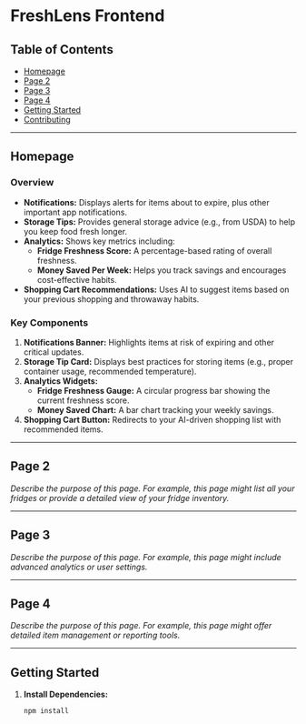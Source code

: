 # FreshLens Frontend

## Table of Contents
- [Homepage](#homepage)
- [Page 2](#page-2)
- [Page 3](#page-3)
- [Page 4](#page-4)
- [Getting Started](#getting-started)
- [Contributing](#contributing)

---

## Homepage

### Overview
- **Notifications:** Displays alerts for items about to expire, plus other important app notifications.
- **Storage Tips:** Provides general storage advice (e.g., from USDA) to help you keep food fresh longer.
- **Analytics:** Shows key metrics including:
  - **Fridge Freshness Score:** A percentage-based rating of overall freshness.
  - **Money Saved Per Week:** Helps you track savings and encourages cost-effective habits.
- **Shopping Cart Recommendations:** Uses AI to suggest items based on your previous shopping and throwaway habits.

### Key Components
1. **Notifications Banner:** Highlights items at risk of expiring and other critical updates.
2. **Storage Tip Card:** Displays best practices for storing items (e.g., proper container usage, recommended temperature).
3. **Analytics Widgets:**
   - **Fridge Freshness Gauge:** A circular progress bar showing the current freshness score.
   - **Money Saved Chart:** A bar chart tracking your weekly savings.
4. **Shopping Cart Button:** Redirects to your AI-driven shopping list with recommended items.

---

## Page 2
*Describe the purpose of this page. For example, this page might list all your fridges or provide a detailed view of your fridge inventory.*

---

## Page 3
*Describe the purpose of this page. For example, this page might include advanced analytics or user settings.*

---

## Page 4
*Describe the purpose of this page. For example, this page might offer detailed item management or reporting tools.*

---

## Getting Started

1. **Install Dependencies:**
   ```bash
   npm install
